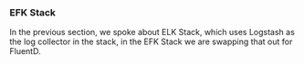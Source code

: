 ### EFK Stack 

In the previous section, we spoke about ELK Stack, which uses Logstash as the log collector in the stack, in the EFK Stack we are swapping that out for FluentD. 



